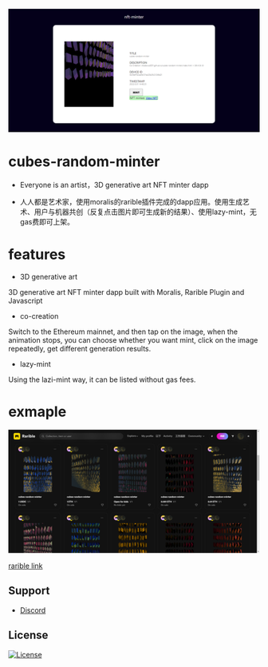 ![dapp](dapp.png)

# cubes-random-minter
- Everyone is an artist，3D generative art NFT minter dapp

- 人人都是艺术家，使用moralis的rarible插件完成的dapp应用。使用生成艺术、用户与机器共创（反复点击图片即可生成新的结果）、使用lazy-mint，无gas费即可上架。

# features
- 3D generative art

3D generative art NFT minter dapp built with Moralis, Rarible Plugin and Javascript

- co-creation

Switch to the Ethereum mainnet, and then tap on the image, when the animation stops, you can choose whether you want mint, click on the image repeatedly, get different generation results.


- lazy-mint

Using the lazi-mint way, it can be listed without gas fees.


# exmaple
![rarible](example-rarible.png)

[rarible link](https://rarible.com/token/0xf6793da657495ffeff9ee6350824910abc21356c:37268655778482429449284118906968186200180468563238146401157742791608739299342?tab=details)


## Support
- [Discord](https://discord.gg/x7GsmuTQjV)


## License
[![License](https://img.shields.io/:license-mit-blue.svg?style=flat-square)](LICENSE)
